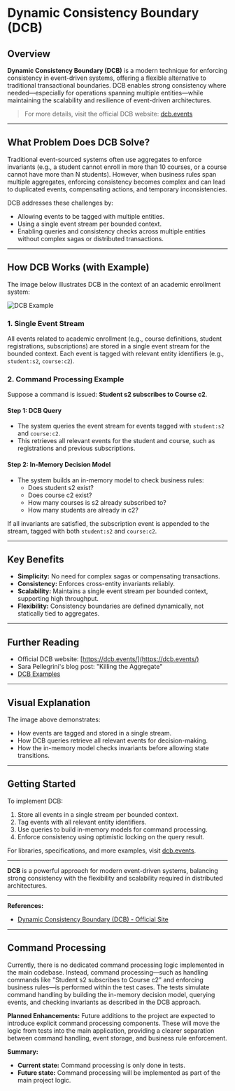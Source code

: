 # Dynamic Consistency Boundary (DCB)

## Overview

**Dynamic Consistency Boundary (DCB)** is a modern technique for enforcing consistency in event-driven systems, offering a flexible alternative to traditional transactional boundaries. DCB enables strong consistency where needed—especially for operations spanning multiple entities—while maintaining the scalability and resilience of event-driven architectures.


> For more details, visit the official DCB website: [dcb.events](https://dcb.events/)

---

## What Problem Does DCB Solve?

Traditional event-sourced systems often use aggregates to enforce invariants (e.g., a student cannot enroll in more than 10 courses, or a course cannot have more than N students). However, when business rules span multiple aggregates, enforcing consistency becomes complex and can lead to duplicated events, compensating actions, and temporary inconsistencies.

DCB addresses these challenges by:
- Allowing events to be tagged with multiple entities.
- Using a single event stream per bounded context.
- Enabling queries and consistency checks across multiple entities without complex sagas or distributed transactions.

---

## How DCB Works (with Example)

The image below illustrates DCB in the context of an academic enrollment system:

![DCB Example](./docs/dcb-example.png)

### 1. Single Event Stream

All events related to academic enrollment (e.g., course definitions, student registrations, subscriptions) are stored in a single event stream for the bounded context. Each event is tagged with relevant entity identifiers (e.g., `student:s2`, `course:c2`).

### 2. Command Processing Example

Suppose a command is issued: **Student s2 subscribes to Course c2**.

#### Step 1: DCB Query

- The system queries the event stream for events tagged with `student:s2` and `course:c2`.
- This retrieves all relevant events for the student and course, such as registrations and previous subscriptions.

#### Step 2: In-Memory Decision Model

- The system builds an in-memory model to check business rules:
  - Does student s2 exist?
  - Does course c2 exist?
  - How many courses is s2 already subscribed to?
  - How many students are already in c2?

If all invariants are satisfied, the subscription event is appended to the stream, tagged with both `student:s2` and `course:c2`.

---

## Key Benefits

- **Simplicity:** No need for complex sagas or compensating transactions.
- **Consistency:** Enforces cross-entity invariants reliably.
- **Scalability:** Maintains a single event stream per bounded context, supporting high throughput.
- **Flexibility:** Consistency boundaries are defined dynamically, not statically tied to aggregates.

---

## Further Reading

- Official DCB website: [https://dcb.events/](https://dcb.events/)
- Sara Pellegrini's blog post: "Killing the Aggregate"
- [DCB Examples](https://dcb.events/examples/course-subscriptions/)

---

## Visual Explanation

The image above demonstrates:
- How events are tagged and stored in a single stream.
- How DCB queries retrieve all relevant events for decision-making.
- How the in-memory model checks invariants before allowing state transitions.

---

## Getting Started

To implement DCB:
1. Store all events in a single stream per bounded context.
2. Tag events with all relevant entity identifiers.
3. Use queries to build in-memory models for command processing.
4. Enforce consistency using optimistic locking on the query result.

For libraries, specifications, and more examples, visit [dcb.events](https://dcb.events/).

---

**DCB** is a powerful approach for modern event-driven systems, balancing strong consistency with the flexibility and scalability required in distributed architectures.

---

**References:**
- [Dynamic Consistency Boundary (DCB) - Official Site](https://dcb.events/)

---

## Command Processing

Currently, there is no dedicated command processing logic implemented in the main codebase. Instead, command processing—such as handling commands like "Student s2 subscribes to Course c2" and enforcing business rules—is performed within the test cases. The tests simulate command handling by building the in-memory decision model, querying events, and checking invariants as described in the DCB approach.

**Planned Enhancements:**
Future additions to the project are expected to introduce explicit command processing components. These will move the logic from tests into the main application, providing a clearer separation between command handling, event storage, and business rule enforcement.

**Summary:**
- **Current state:** Command processing is only done in tests.
- **Future state:** Command processing will be implemented as part of the main project logic. 
